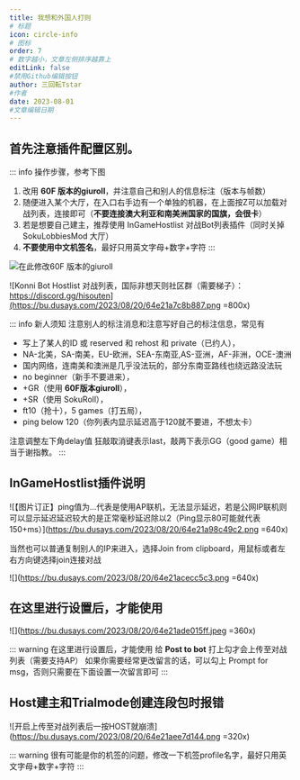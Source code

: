 ```yaml
---
title: 我想和外国人打则
# 标题
icon: circle-info
# 图标
order: 7
# 数字越小，文章左侧排序越靠上
editLink: false
#禁用Github编辑按钮
author: 三回転Tstar
#作者
date: 2023-08-01
#文章编辑日期
---
```


## **首先注意插件配置区别。**

::: info 操作步骤，参考下图
1. 改用 **60F 版本的giuroll**，并注意自己和别人的信息标注（版本与帧数）
2. 随便进入某个大厅，在入口右手边有一个单独的机器，在上面按Z可以加载对战列表，连接即可（**不要连接澳大利亚和南美洲国家的国旗，会很卡**）
3. 若是想要自己建主，推荐使用 InGameHostlist 对战Bot列表插件（同时关掉 SokuLobbiesMod 大厅）
4. **不要使用中文机签名**，最好只用英文字母+数字+字符
:::

![在此修改60F 版本的giuroll](https://bu.dusays.com/2023/09/28/6515a00be1933.png)


![Konni Bot Hostlist 对战列表，国际非想天则社区群（需要梯子）： https://discord.gg/hisouten](https://bu.dusays.com/2023/08/20/64e21a7c8b887.png =800x)

::: info 新人须知
注意别人的标注消息和注意写好自己的标注信息，常见有 
- 写上了某人的ID 或 reserved 和 rehost 和 private（已约人），
- NA-北美，SA-南美，EU-欧洲，SEA-东南亚,AS-亚洲，AF-非洲，OCE-澳洲
- 国内网络，连南美和澳洲是几乎没法玩的，部分东南亚路线也绕远路没法玩
- no beginner（新手不要进来），
- +GR（使用 **60F版本giuroll**），
- +SR（使用 SokuRoll），
- ft10（抢十），5 games（打五局），
- ping below 120（你列表内显示延迟高于120就不要进，不想太卡）

注意调整左下角delay值
狂敲取消键表示last，敲两下表示GG（good game）相当于谢指教。
:::
## **InGameHostlist插件说明**

![【图片订正】ping值为...代表是使用AP联机，无法显示延迟，若是公网IP联机则可以显示延迟延迟较大的是正常毫秒延迟除以2（Ping显示80可能就代表150+ms）](https://bu.dusays.com/2023/08/20/64e21a98c49c2.png =640x)

当然也可以普通复制别人的IP来进入，选择Join from clipboard，用鼠标或者左右方向键选择join连接对战

![](https://bu.dusays.com/2023/08/20/64e21acecc5c3.png =640x)

## **在这里进行设置后，才能使用**
![](https://bu.dusays.com/2023/08/20/64e21ade015ff.jpeg =360x)

::: warning 在这里进行设置后，才能使用
给 **Post to bot** 打上勾才会上传至对战列表（需要支持AP）
如果你需要经常更改留言的话，可以勾上 Prompt for msg，否则只需要在下面设置一次留言即可
:::

## **Host建主和Trialmode创建连段包时报错**

![开启上传至对战列表后一按HOST就崩溃](https://bu.dusays.com/2023/08/20/64e21aee7d144.png =320x)

::: warning
很有可能是你的机签的问题，修改一下机签profile名字，最好只用英文字母+数字+字符
::: 
